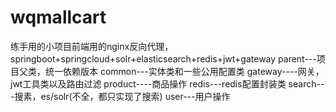 # wqmallcart
练手用的小项目前端用的nginx反向代理，springboot+springcloud+solr+elasticsearch+redis+jwt+gateway
parent---项目父类，统一依赖版本
common---实体类和一些公用配置类
gateway----网关，jwt工具类以及路由过滤
product----商品操作
redis---redis配置封装类
search---搜素，es/solr(不全，都只实现了搜索)
user---用户操作
